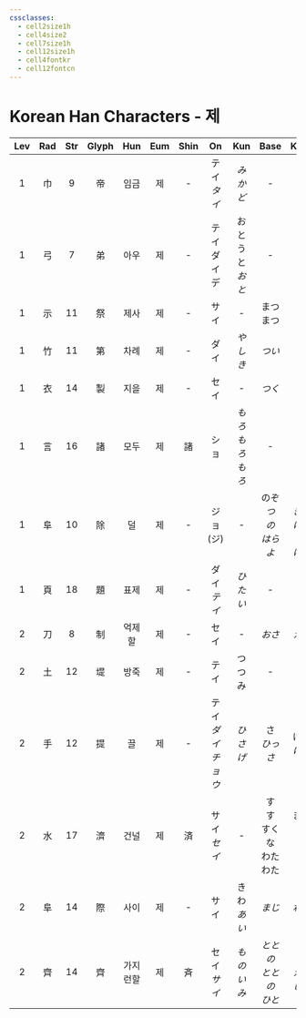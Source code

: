 ```yaml
---
cssclasses:
  - cell2size1h
  - cell4size2
  - cell7size1h
  - cell12size1h
  - cell4fontkr
  - cell12fontcn
---
```


# Korean Han Characters - 제

| Lev | Rad | Str | Glyph | Hun  | Eum | Shin |        On         |     Kun      |             Base              |            Kana             | Simp |    Man     |  Can  |   Viet    |
| :-: | :-: | :-: | :---: | :--: | :-: | :--: | :---------------: | :----------: | :---------------------------: | :-------------------------: | :--: | :--------: | :---: | :-------: |
|  1  |  巾  |  9  |   帝   |  임금  |  제  |  -   |    テイ<br>*タイ*     |    *みかど*     |               -               |              -              |  -   |     dì     | dai3  |    đấy    |
|  1  |  弓  |  7  |   弟   |  아우  |  제  |  -   |   テイ<br>ダイ<br>デ   | おとうと<br>*おと* |               -               |              -              |  -   |     dì     | dai6  |    đệ     |
|  1  |  示  | 11  |   祭   |  제사  |  제  |  -   |        サイ         |      -       |           まつ<br>まつ            |           る<br>り            |  -   | jì<br>zhài | zai3  |    tế     |
|  1  |  竹  | 11  |   第   |  차례  |  제  |  -   |        ダイ         |    *やしき*     |             *つい*              |             *で*             |  -   |     dì     | dai6  | đậy<br>đệ |
|  1  |  衣  | 14  |   製   |  지을  |  제  |  -   |        セイ         |      -       |             *つく*              |             *る*             |  制   |    zhì     | zai3  |    chế    |
|  1  |  言  | 16  |   諸   |  모두  |  제  |  諸   |        ショ         | *もろ<br>もろもろ* |               -               |              -              |  诸   |    zhū     | zyu1  |    chư    |
|  1  |  阜  | 10  |   除   |  덜   |  제  |  -   |     ジョ<br>(ジ)     |      -       |   のぞ<br>*つ<br>の<br>はら<br>よ*   | く<br>*きる<br>ける<br>う<br>ける*  |  -   |    chú     | ceoi4 |    trừ    |
|  1  |  頁  | 18  |   題   |  표제  |  제  |  -   |    ダイ<br>*テイ*     |    *ひたい*     |               -               |              -              |  题   |     tí     | tai4  |    đề     |
|  2  |  刀  |  8  |   制   | 억제할  |  제  |  -   |        セイ         |      -       |             *おさ*              |            *える*             |  -   |    zhì     | zai3  |    chế    |
|  2  |  土  | 12  |   堤   |  방죽  |  제  |  -   |        テイ         |     つつみ      |               -               |              -              |  -   |     dī     | tai4  |    đê     |
|  2  |  手  | 12  |   提   |  끌   |  제  |  -   | テイ<br>*ダイ<br>チョウ* |    *ひさげ*     |          さ<br>*ひっさ*           |         げる<br>*げる*          |  -   |  dī<br>tí  | tai4  |    đề     |
|  2  |  水  | 17  |   濟   |  건널  |  제  |  済   |    サイ<br>*セイ*     |      -       | す<br>す<br>すく<br>な<br>わた<br>わた | む<br>ます<br>う<br>す<br>す<br>る |  济   |  jǐ<br>jì  | zai3  |    tế     |
|  2  |  阜  | 14  |   際   |  사이  |  제  |  -   |        サイ         |  きわ<br>*あい*  |             *まじ*              |            *わる*             |  际   |     jì     | zai3  |    tế     |
|  2  |  齊  | 14  |   齊   | 가지런할 |  제  |  斉   |    セイ<br>*サイ*     |    *ものいみ*    |      *ととの<br>ととの<br>ひと*       |       *う<br>える<br>しい*       |  齐   |     qí     | cai4  |    tày    |
